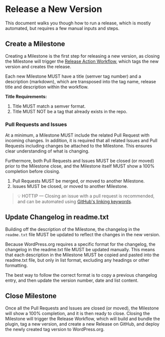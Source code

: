 # Release a New Version

This document walks you though how to run a release, which is mostly automated, but requires a few manual inputs and steps.

## Create a Milestone

Creating a Milestone is the first step for releasing a new version, as closing the Milestone will trigger the [Release Action Workflow](../.github/workflows/create-release.yml), which tags the new version and creates the release.

Each new Milestone MUST have a title (semver tag number) and a description (markdown), which are transposed into the tag name, release title and description within the workflow.

__Title Requirements:__
1. Title MUST match a semver format.
2. Title MUST NOT be a tag that already exists in the repo.

### Pull Requests and Issues

At a minimum, a Milestone MUST include the related Pull Request with incoming changes. In addition, it is required that all related Issues and Pull Requests  including changes be attached to the Milestone. This ensures clear understanding of what is changing.

Furthermore, both Pull Requests and Issues MUST be closed (or moved) prior to the Milestone close, and the Milestone itself MUST show a 100% completion before closing.

1. Pull Requests MUST be merged, or moved to another Milestone.
2. Issues MUST be closed, or moved to another Milestone.

> :bulb: HOTTIP — Closing an issue with a pull request is recommended, and can be automated using [GitHub's linking keywords](https://docs.github.com/en/issues/tracking-your-work-with-issues/linking-a-pull-request-to-an-issue#linking-a-pull-request-to-an-issue-using-a-keyword).

## Update Changelog in readme.txt

Building off the description of the Milestone, the changelog in the `readme.txt` file MUST be updated to reflect the changes in the new version.

Because WordPress.org requires a specific format for the changelog, the changelog in the readme.txt file MUST be updated manually. This means that each description in the Milestone MUST be copied and pasted into the readme.txt file, but only in list format, excluding any headings or other formatting.

The best way to follow the correct format is to copy a previous changelog entry, and then update the version number, date and list content.

## Close Milestone

Once all the Pull Requests and Issues are closed (or moved), the Milestone will show a 100% completion, and it is then ready to close. Closing the Milestone will trigger the Release Workflow, which will build and bundle the plugin, tag a new version, and create a new Release on GitHub, and deploy the newly created tag version to WordPress.org.
